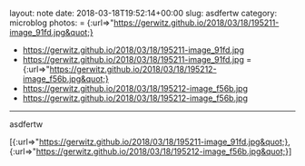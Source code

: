 layout: note
date: 2018-03-18T19:52:14+00:00
slug: asdfertw
category: microblog
photos:
= {:url=&gt;&quot;https://gerwitz.github.io/2018/03/18/195211-image_91fd.jpg&quot;}
- https://gerwitz.github.io/2018/03/18/195211-image_91fd.jpg
- https://gerwitz.github.io/2018/03/18/195211-image_91fd.jpg
= {:url=&gt;&quot;https://gerwitz.github.io/2018/03/18/195212-image_f56b.jpg&quot;}
- https://gerwitz.github.io/2018/03/18/195212-image_f56b.jpg
- https://gerwitz.github.io/2018/03/18/195212-image_f56b.jpg
---
asdfertw

[{:url=&gt;&quot;https://gerwitz.github.io/2018/03/18/195211-image_91fd.jpg&quot;}, {:url=&gt;&quot;https://gerwitz.github.io/2018/03/18/195212-image_f56b.jpg&quot;}]
